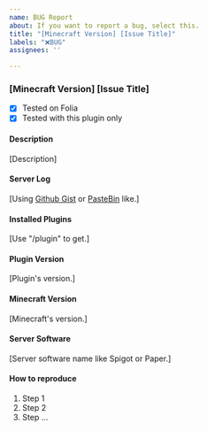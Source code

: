 ```yaml
---
name: BUG Report
about: If you want to report a bug, select this.
title: "[Minecraft Version] [Issue Title]"
labels: "❌BUG"
assignees: ''

---
```


### [Minecraft Version] [Issue Title]

- [x] Tested on Folia
- [x] Tested with this plugin only
#### Description

[Description]

#### Server Log

[Using [Github Gist](https://gist.github.com/) or [PasteBin](https://pastebin.com/) like.]

#### Installed Plugins
[Use "/plugin" to get.]

#### Plugin Version
[Plugin's version.]

#### Minecraft Version
[Minecraft's version.]

#### Server Software
[Server software name like Spigot or Paper.]

#### How to reproduce
1. Step 1
1. Step 2
1. Step ...
